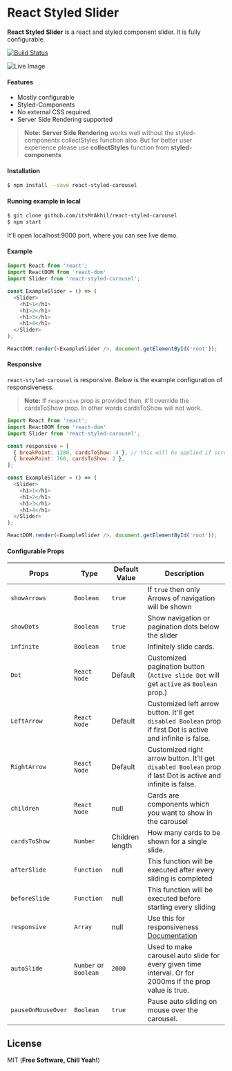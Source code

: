 # React Styled Slider
**React Styled Slider** is a react and styled component slider. It is fully configurable.

[![Build Status](https://travis-ci.org/ItsMrAkhil/react-styled-carousel.svg?branch=master)](https://travis-ci.org/ItsMrAkhil/react-styled-carousel)

![Live Image](https://res.cloudinary.com/dzfragjmc/image/upload/v1519651815/ezgif-5-efffafcdbd_skf8yd.gif)

#### Features
  - Mostly configurable
  - Styled-Components
  - No external CSS required.
  - Server Side Rendering supported

> **Note:**  **Server Side Rendering** works well without the styled-components collectStyles function also. But for better user experience please use **collectStyles** function from **styled-components**

#### Installation
```sh
$ npm install --save react-styled-carousel
```

#### Running example in local
```sh
$ git clone github.com/itsMrAkhil/react-styled-carousel
$ npm start
```
It'll open localhost:9000 port, where you can see live demo.

#### Example
```js
import React from 'react';
import ReactDOM from 'react-dom'
import Slider from 'react-styled-carousel';

const ExampleSlider = () => (
  <Slider>
    <h1>1</h1>
    <h1>2</h1>
    <h1>3</h1>
    <h1>4</h1>
  </Slider>
);

ReactDOM.render(<ExampleSlider />, document.getElementById('root'));
```

#### Responsive
`react-styled-carousel` is responsive. Below is the example configuration of responsiveness.

> **Note:** If `responsive` prop is provided then, it'll override the cardsToShow prop. In other words cardsToShow will not work.

```js
import React from 'react';
import ReactDOM from 'react-dom'
import Slider from 'react-styled-carousel';

const responsive = [
  { breakPoint: 1280, cardsToShow: 4 }, // this will be applied if screen size is greater than 1280px. cardsToShow will become 4.
  { breakPoint: 760, cardsToShow: 2 },
];

const ExampleSlider = () => (
  <Slider>
    <h1>1</h1>
    <h1>2</h1>
    <h1>3</h1>
    <h1>4</h1>
  </Slider>
);

ReactDOM.render(<ExampleSlider />, document.getElementById('root'));
```

#### Configurable Props
Props | Type | Default Value | Description
----- | ---- | ------------- | -----------
`showArrows` | `Boolean` | `true` | If `true` then only Arrows of navigation will be shown
`showDots` | `Boolean` | `true` | Show navigation or pagination dots below the slider
`infinite` | `Boolean` | `true` | Infinitely slide cards.
`Dot` | `React Node` | Default | Customized pagination button (`Active slide Dot` will get `active` as `Boolean` prop.)
`LeftArrow` | `React Node` | Default | Customized left arrow button. It'll get `disabled Boolean` prop if first Dot is active and infinite is false.
`RightArrow` | `React Node` | Default | Customized right arrow button. It'll get `disabled Boolean` prop if last Dot is active and infinite is false.
`children` | `React Node` | null | Cards are components which you want to show in the carousel
`cardsToShow` | `Number` | Children length | How many cards to be shown for a single slide.
`afterSlide` | `Function` | null | This function will be executed after every sliding is completed
`beforeSlide` | `Function` | null | This function will be executed before starting every sliding
`responsive` | `Array` | null | Use this for responsiveness [Documentation](#responsive)
`autoSlide` | `Number` or `Boolean` | `2000` | Used to make carousel auto slide for every given time interval. Or for 2000ms if the prop value is true.
`pauseOnMouseOver`| `Boolean` | `true` | Pause auto sliding on mouse over the carousel.

License
----
MIT (**Free Software, Chill Yeah!**)
